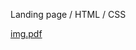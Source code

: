 Landing page / HTML / CSS


[img.pdf](https://github.com/azemlyankin10/lagoona-landing-page/files/8817666/img.pdf)
